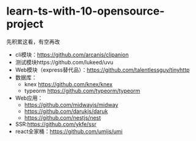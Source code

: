 # learn-ts-with-10-opensource-project

先积累这看，有空再改

- cli模块：https://github.com/arcanis/clipanion 
- 测试模块https://github.com/lukeed/uvu
- Web模块（express替代品）：https://github.com/talentlessguy/tinyhttp
- 数据库：
  - knex https://github.com/knex/knex
  - typeorm https://github.com/typeorm/typeorm
- Web应用：
  - https://github.com/midwayjs/midway
  - https://github.com/darukjs/daruk
  - https://github.com/nestjs/nest
- SSR:https://github.com/ykfe/ssr
- react全家桶：https://github.com/umijs/umi
